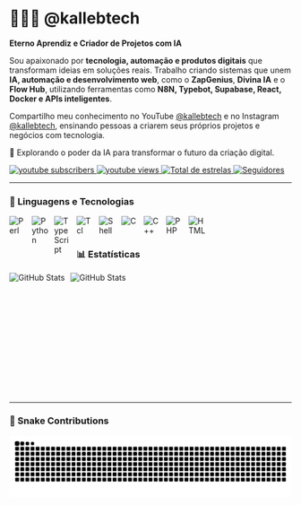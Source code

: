 # 👩🏻‍💻 @kallebtech

**Eterno Aprendiz e Criador de Projetos com IA**

Sou apaixonado por **tecnologia, automação e produtos digitais** que transformam ideias em soluções reais. Trabalho criando sistemas que unem **IA, automação e desenvolvimento web**, como o **ZapGenius**, **Divina IA** e o **Flow Hub**, utilizando ferramentas como **N8N, Typebot, Supabase, React, Docker e APIs inteligentes**.

Compartilho meu conhecimento no YouTube [@kallebtech](https://www.youtube.com/@kallebtech) e no Instagram [@kallebtech](https://www.instagram.com/kallebtech/), ensinando pessoas a criarem seus próprios projetos e negócios com tecnologia.

🚀 Explorando o poder da IA para transformar o futuro da criação digital.


<p align="left">
    <a href="https://www.youtube.com/@kallebtech?sub_confirmation=1">
        <img 
            alt="youtube subscribers" 
            title="Inscreva-se no meu canal" 
            src="https://custom-icon-badges.demolab.com/youtube/channel/subscribers/UC5bIPMc297xWkxlPqkWMStA?color=%23E05D44&label=Inscreva-se&logo=video&logoColor=white&style=for-the-badge&labelColor=CE4630"
        />
    </a>
    <a href="https://www.youtube.com/@kallebtech">
        <img 
            alt="youtube views" 
            title="Vizualizações no YouTube" 
            src="https://custom-icon-badges.demolab.com/youtube/channel/views/UC5bIPMc297xWkxlPqkWMStA?color=%23E1AD0E&logo=eye&logoColor=white&style=for-the-badge&labelColor=C79600"
        />
    </a> 
    <a href="https://github.com/cartelgeek?tab=repositories&sort=stargazers">
        <img 
            alt="Total de estrelas" 
            title="Total de estrelas GitHub" 
            src="https://custom-icon-badges.demolab.com/github/stars/cartelgeek?color=55960c&style=for-the-badge&labelColor=488207&logo=star&label=estrelas"
        />
    </a>
    <a href="https://github.com/cartelgeek?tab=followers">
        <img 
            alt="Seguidores" 
            title="Me siga no GitHub" 
            src="https://custom-icon-badges.demolab.com/github/followers/cartelgeek?color=236ad3&labelColor=1155ba&style=for-the-badge&logo=github&label=Seguidores&logoColor=white"
        />
    </a>
</p>

---

### 🤖 Linguagens e Tecnologias

<img 
    align="left" 
    alt="Perl"
    title="Perl" 
    width="30px" 
    style="padding-right: 10px;" 
    src="https://cdn.jsdelivr.net/gh/devicons/devicon@latest/icons/perl/perl-original.svg" 
/>
<img 
    align="left" 
    alt="Python" 
    title="Python"
    width="30px" 
    style="padding-right: 10px;" 
    src="https://cdn.jsdelivr.net/gh/devicons/devicon@latest/icons/python/python-original.svg" 
/>
<img 
    align="left" 
    alt="TypeScript"
    title="TypeScript" 
    width="30px" 
    style="padding-right: 10px;" 
    src="https://cdn.jsdelivr.net/gh/devicons/devicon@latest/icons/typescript/typescript-original.svg" 
/>
<img 
    align="left" 
    alt="Tcl"
    title="Tcl" 
    width="30px" 
    style="padding-right: 10px;" 
    src="https://www.vectorlogo.zone/logos/tcl/tcl-icon.svg" 
/>
<img 
    align="left" 
    alt="Shell" 
    title="Shell"
    width="30px" 
    style="padding-right: 10px;" 
    src="https://cdn.jsdelivr.net/gh/devicons/devicon@latest/icons/bash/bash-original.svg" 
/>
<img 
    align="left" 
    alt="C"
    title="C" 
    width="30px" 
    style="padding-right: 10px;" 
    src="https://cdn.jsdelivr.net/gh/devicons/devicon@latest/icons/c/c-original.svg" 
/>
<img 
    align="left" 
    alt="C++" 
    title="C++"
    width="30px" 
    style="padding-right: 10px;" 
    src="https://cdn.jsdelivr.net/gh/devicons/devicon@latest/icons/cplusplus/cplusplus-original.svg" 
/>
<img 
    align="left" 
    alt="PHP" 
    title="PHP"
    width="30px" 
    style="padding-right: 10px;" 
    src="https://cdn.jsdelivr.net/gh/devicons/devicon@latest/icons/php/php-original.svg" 
/>
<img 
    align="left" 
    alt="HTML"
    title="HTML" 
    width="30px" 
    style="padding-right: 10px;" 
    src="https://cdn.jsdelivr.net/gh/devicons/devicon@latest/icons/html5/html5-original.svg" 
/>

<br/>
<br/>

### 📊 Estatísticas

<p>
  <img 
    align="left" 
    alt="GitHub Stats" 
    height="200" 
    style="padding-right: 10px;" 
    src="https://github-readme-stats.vercel.app/api?username=cartelgeek&show_icons=true&theme=tokyonight&include_all_commits=true&locale=pt-br" 
  />

<img 
      align="left" 
      alt="GitHub Stats" 
      height="200" 
      src="https://github-readme-stats.vercel.app/api/top-langs/?username=cartelgeek&theme=tokyonight&layout=compact&custom_title=Tecnologias&langs_count=9" 
  />

</p>
<br clear="both"/>

<br>

---

### 🐍 Snake Contributions

<picture>
  <source media="(prefers-color-scheme: dark)" srcset="https://raw.githubusercontent.com/cartelgeek/cartelgeek/output/github-snake-dark.svg" />
  <source media="(prefers-color-scheme: light)" srcset="https://raw.githubusercontent.com/cartelgeek/cartelgeek/output/github-snake.svg" />
  <img alt="github-snake" src="https://raw.githubusercontent.com/cartelgeek/cartelgeek/output/github-snake.svg" />
</picture>



